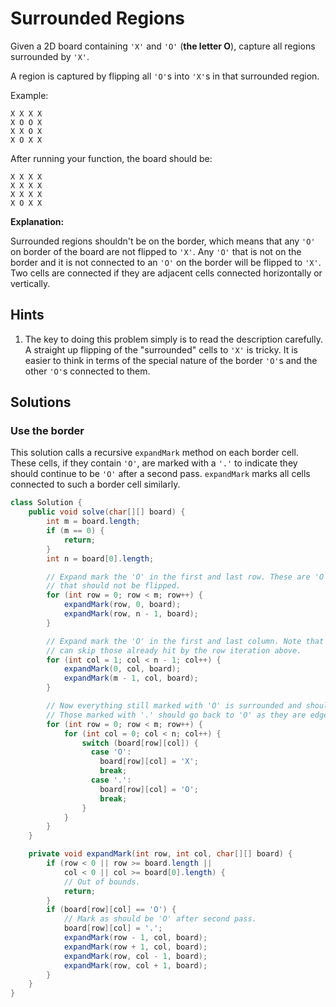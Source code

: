 # Surrounded Regions

Given a 2D board containing `'X'` and `'O'` (**the letter O**), capture all
regions surrounded by `'X'`.

A region is captured by flipping all `'O'`s into `'X'`s in that surrounded
region.

Example:

```
X X X X
X O O X
X X O X
X O X X
```

After running your function, the board should be:

```
X X X X
X X X X
X X X X
X O X X
```

**Explanation:**

Surrounded regions shouldn't be on the border, which means that any `'O'` on
border of the board are not flipped to `'X'`. Any `'O'` that is not on the
border and it is not connected to an `'O'` on the border will be flipped to
`'X'`. Two cells are connected if they are adjacent cells connected
horizontally or vertically.

## Hints

1. The key to doing this problem simply is to read the description carefully.
   A straight up flipping of the "surrounded" cells to `'X'` is tricky. It is
   easier to think in terms of the special nature of the border `'O'`s and the
   other `'O'`s connected to them.

## Solutions

### Use the border

This solution calls a recursive `expandMark` method on each border cell.
These cells, if they contain `'O'`, are marked with a `'.'` to indicate
they should continue to be `'O'` after a second pass. `expandMark` marks
all cells connected to such a border cell similarly.

```java
class Solution {
    public void solve(char[][] board) {
        int m = board.length;
        if (m == 0) {
            return;
        }
        int n = board[0].length;

        // Expand mark the 'O' in the first and last row. These are 'O'
        // that should not be flipped.
        for (int row = 0; row < m; row++) {
            expandMark(row, 0, board);
            expandMark(row, n - 1, board);
        }

        // Expand mark the 'O' in the first and last column. Note that we
        // can skip those already hit by the row iteration above.
        for (int col = 1; col < n - 1; col++) {
            expandMark(0, col, board);
            expandMark(m - 1, col, board);
        }

        // Now everything still marked with 'O' is surrounded and should become 'X'.
        // Those marked with '.' should go back to 'O' as they are edge connected.
        for (int row = 0; row < m; row++) {
            for (int col = 0; col < n; col++) {
                switch (board[row][col]) {
                  case 'O':
                    board[row][col] = 'X';
                    break;
                  case '.':
                    board[row][col] = 'O';
                    break;
                }
            }
        }
    }

    private void expandMark(int row, int col, char[][] board) {
        if (row < 0 || row >= board.length ||
            col < 0 || col >= board[0].length) {
            // Out of bounds.
            return;
        }
        if (board[row][col] == 'O') {
            // Mark as should be 'O' after second pass.
            board[row][col] = '.';
            expandMark(row - 1, col, board);
            expandMark(row + 1, col, board);
            expandMark(row, col - 1, board);
            expandMark(row, col + 1, board);
        }
    }
}
```
